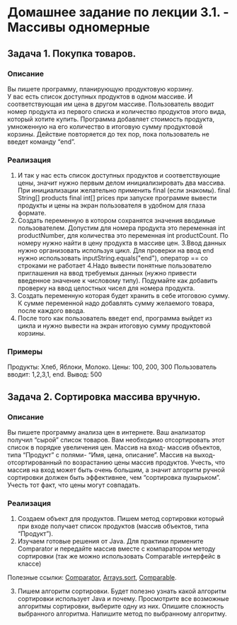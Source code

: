 Домашнее задание по лекции 3.1. - Массивы одномерные
==
## Задача 1. Покупка товаров.
### Описание

Вы пишете программу, планирующую продуктовую корзину.  
У вас есть список доступных продуктов в одном массиве.
И соответствующая им цена в другом массиве.
Пользователь вводит номер продукта из первого списка и количество продуктов этого вида, который хотите купить. 
Программа добавляет стоимость продукта, умноженную на его количество в итоговую сумму продуктовой корзины. 
Действие повторяется до тех пор, пока пользователь не введет команду “end”.

### Реализация
1. И так у нас есть список доступных продуктов и соответствующие цены, значит нужно первым делом инициализировать два массива. При инициализации желательно применить final (если знакомы).
final String[] products
final  int[] prices
при запуске программе вывести продукты и цены на экран пользователя в удобном для глаза формате.
2. Создать переменную в котором сохранятся значения вводимые пользователем.
Допустим для номера продукта это переменная int productNumber, для количества это переменная int productCount. По номеру нужно найти в цену продукта в массиве цен. 
3.Ввод данных нужно организовать используя цикл. Для проверки на ввод end нужно использовать inputString.equals("end"), оператор == со строками не работает
4.Надо вывести понятные пользователю приглашения на ввод требуемых данных (нужно привести введенное значение к числовому типу). 
Подумайте как добавить проверку на ввод целостных чисел для номера продукта.
5. Создать переменную которая будет хранить в себе итоговою сумму.  К сумме переменной надо добавлять сумму желаемого товара, после каждого ввода. 
6.  После того как пользователь введет end, программа выйдет из цикла и нужно вывести на экран итоговую сумму продуктовой корзины.

### Примеры
Продукты: Хлеб, Яблоки, Молоко.
Цены:  100, 200, 300
Пользователь вводит: 1,2,3,1, end.
Вывод: 500

## Задача 2. Сортировка массива вручную.
### Описание

Вы пишете программу анализа цен в интернете. Ваш анализатор получил “сырой” список товаров. Вам необходимо отсортировать этот список в порядке увеличения цен.
Массив на вход- массив объектов, типа “Продукт” с полями- “Имя, цена, описание”.
Массив на выход- отсортированный по возрастанию цены массив продуктов.
Учесть, что массив на вход может быть очень большим, а значит алгоритм ручной сортировки должен быть эффективнее, чем “сортировка пузырьком”. 
Учесть тот факт, что цены могут совпадать.


### Реализация
1. Создаем объект для продуктов. Пишем метод сортировки который при входе получает список продуктов (массив объектов, типа “Продукт”).
2. Изучаем  готовые решения от Java.  Для практики примените Comparator и передайте массив вместе с компаратором методу сортировки (так же можно использовать Comparable интерфейс в классе)
  
  Полезные ссылки:
	[Comparator](https://docs.oracle.com/javase/7/docs/api/java/util/Comparator.html),
	[Arrays.sort](https://docs.oracle.com/javase/7/docs/api/java/util/Arrays.html#sort%28T%5B%5D,%20java.util.Comparator%29),
	[Comparable](https://docs.oracle.com/javase/7/docs/api/java/lang/Comparable.html).

3. Пишем алгоритм сортировки. 
Будет полезно узнать какой алгоритм сортировки использует Java и почему. Просмотрите все возможные алгоритмы сортировки, выберите одну из них. Опишите сложность выбранного алгоритма. 
Напишите метод по выбранному алгоритму.
